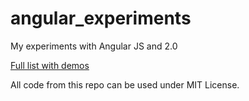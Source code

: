 angular_experiments
===================

My experiments with Angular JS and 2.0

[Full list with demos](http://andreev-artem.github.com/angular_experiments/index.html)

All code from this repo can be used under MIT License.